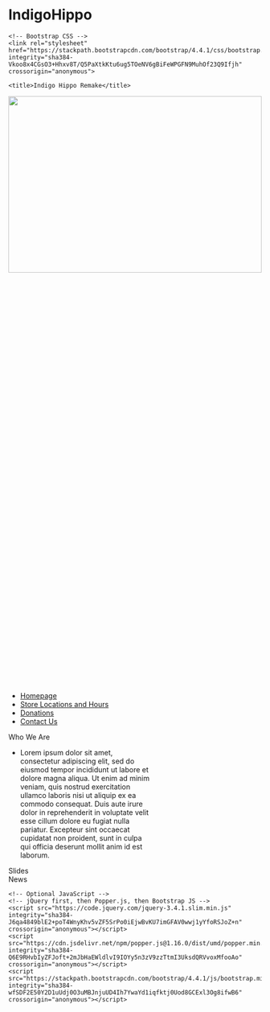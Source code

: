 # IndigoHippo
<!doctype html>
<html lang="en">
  <head>
    <!-- Required meta tags -->
    <meta charset="utf-8">
    <meta name="viewport" content="width=device-width, initial-scale=1, shrink-to-fit=no">

    <!-- Bootstrap CSS -->
    <link rel="stylesheet" href="https://stackpath.bootstrapcdn.com/bootstrap/4.4.1/css/bootstrap.min.css" integrity="sha384-Vkoo8x4CGsO3+Hhxv8T/Q5PaXtkKtu6ug5TOeNV6gBiFeWPGFN9MuhOf23Q9Ifjh" crossorigin="anonymous">

    <title>Indigo Hippo Remake</title>
  </head>
  <body>
    <div class="container">
    <div class="container-fluid">
      <img src="https://images.squarespace-cdn.com/content/v1/59ecd42cc027d8a2823042ae/1510264515419-4IMP0KF0QOKO6AUTBDKE/ke17ZwdGBToddI8pDm48kHet_KDcFQuJxVcCuyXyt117gQa3H78H3Y0txjaiv_0fDoOvxcdMmMKkDsyUqMSsMWxHk725yiiHCCLfrh8O1z4YTzHvnKhyp6Da-NYroOW3ZGjoBKy3azqku80C789l0ouw-8l5B_J38LMU7OZFvYeZqUqReufaP-cJgIY-lw8ifCXCx4vjQj5BEigwB8uCRg/Indigo+Hippo+Hero.jpg" class="img-fluid" width="100%" height="30%">
</div>
    <ul class="nav nav-pills nav-fill">
  <li class="nav-item">
    <a class="nav-link active" href="#">Homepage</a>
  </li>
  <li class="nav-item">
    <a class="nav-link" href="#">Store Locations and Hours</a>
  </li>
  <li class="nav-item">
    <a class="nav-link" href="#">Donations</a>
  </li>
  <li class="nav-item">
    <a class="nav-link" href="#">Contact Us</a>
  </li>
</ul>
<div class="container">
  <div class="row">
    <div class="col-8">
      <div class="card text-center" style="width: 18rem;">
  <div class="card-header">
    Who We Are
  </div>
  <ul class="list-group list-group-flush">
    <li class="list-group-item">Lorem ipsum dolor sit amet, consectetur adipiscing elit, sed do eiusmod tempor incididunt ut labore et dolore magna aliqua. Ut enim ad minim veniam, quis nostrud exercitation ullamco laboris nisi ut aliquip ex ea commodo consequat. Duis aute irure dolor in reprehenderit in voluptate velit esse cillum dolore eu fugiat nulla pariatur. Excepteur sint occaecat cupidatat non proident, sunt in culpa qui officia deserunt mollit anim id est laborum.</li>
  </ul>
</div>
    </div>
    <div class="col">
      <div class="container">
  <div class="row justify-content-md-center">
    <div class="col-md-auto">
      Slides
    </div>
      <div class="w-100"></div>
    <div class="col-md-auto">
      News
    </div>
  </div>
      </div>
    </div>
  </div>
</div>



  </div>

    <!-- Optional JavaScript -->
    <!-- jQuery first, then Popper.js, then Bootstrap JS -->
    <script src="https://code.jquery.com/jquery-3.4.1.slim.min.js" integrity="sha384-J6qa4849blE2+poT4WnyKhv5vZF5SrPo0iEjwBvKU7imGFAV0wwj1yYfoRSJoZ+n" crossorigin="anonymous"></script>
    <script src="https://cdn.jsdelivr.net/npm/popper.js@1.16.0/dist/umd/popper.min.js" integrity="sha384-Q6E9RHvbIyZFJoft+2mJbHaEWldlvI9IOYy5n3zV9zzTtmI3UksdQRVvoxMfooAo" crossorigin="anonymous"></script>
    <script src="https://stackpath.bootstrapcdn.com/bootstrap/4.4.1/js/bootstrap.min.js" integrity="sha384-wfSDF2E50Y2D1uUdj0O3uMBJnjuUD4Ih7YwaYd1iqfktj0Uod8GCExl3Og8ifwB6" crossorigin="anonymous"></script>
  </body>
</html>
